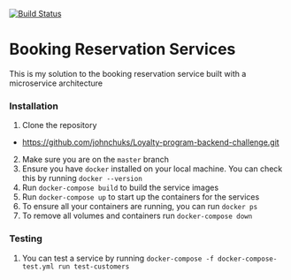 [![Build Status](https://travis-ci.com/johnchuks/Loyalty-program-backend-challenge.svg?token=9A6KLhYaSrYZHmHD4CSZ&branch=master)](https://travis-ci.com/johnchuks/Loyalty-program-backend-challenge)


# Booking Reservation Services
This is my solution to the booking reservation service built with a microservice architecture

### Installation
1. Clone the repository
  - https://github.com/johnchuks/Loyalty-program-backend-challenge.git
2. Make sure you are on the `master` branch
3. Ensure you have `docker` installed on your local machine. You can check this by running `docker --version`
4. Run `docker-compose build` to build the service images
5. Run `docker-compose up` to start up the containers for the services
6. To ensure all your containers are running, you can run `docker ps`
7. To remove all volumes and containers run `docker-compose down`

### Testing
1. You can test a service by running `docker-compose -f docker-compose-test.yml run test-customers`
